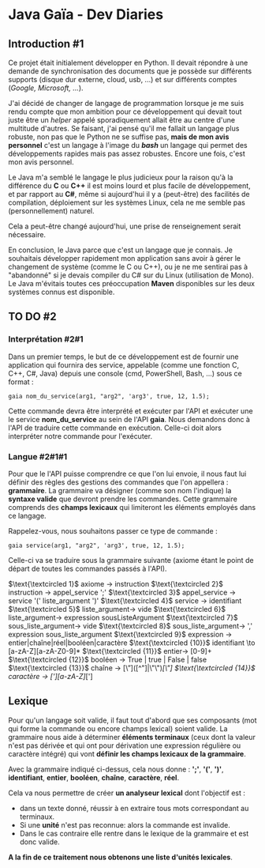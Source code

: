 # Java Gaïa - Dev Diaries
## Introduction #1
Ce projet était initialement développer en Python. Il devait répondre à une demande de synchronisation des documents que je possède sur différents supports (disque dur externe, cloud, usb, ...) et sur différents comptes (*Google, Microsoft, ...*).

J'ai décidé de changer de langage de programmation lorsque je me suis rendu compte que mon ambition pour ce développement qui devait tout juste être un *helper* appelé sporadiquement allait être au centre d'une multitude d'autres. Se faisant, j'ai pensé qu'il me fallait un langage plus robuste, non pas que le Python ne se suffise pas, **mais de mon avis personnel** c'est un langage à l'image du ***bash*** un langage qui permet des
développements rapides mais pas assez robustes. Encore une fois, c'est mon avis personnel.

Le Java m'a semblé le langage le plus judicieux pour la raison qu'à la différence du **C** ou **C++** il est moins lourd et plus facile de développement, et par rapport au **C#**, même si aujourd'hui il y a (peut-être) des facilités de compilation, déploiement sur les systèmes Linux, cela ne me semble pas (personnellement) naturel.

Cela a peut-être changé aujourd'hui, une prise de renseignement serait nécessaire.

En conclusion, le Java parce que c'est un langage que je connais. Je souhaitais développer rapidement mon application sans avoir à gérer le changement de système (comme le C ou C++), ou je ne me sentirai pas à "abandonné" si je devais compiler du C# sur du Linux (utilisation de Mono). Le Java m'évitais toutes ces préoccupation  **Maven** disponibles sur les deux systèmes connus est disponible.

## TO DO #2
### Interprétation #2#1
Dans un premier temps, le but de ce développement est de fournir une application qui fournira des service, appelable (comme une fonction C, C++, C#, Java) depuis une console (cmd, PowerShell, Bash, ...) sous ce format :

    gaia nom_du_service(arg1, "arg2", 'arg3', true, 12, 1.5);

Cette commande devra être interprété et exécuter par l'API et exécuter une le service **nom_du_service** au sein de l'API **gaia**. Nous demandons donc à l'API de traduire cette commande en exécution. Celle-ci doit alors interpréter notre commande pour l'exécuter.

### Langue #2#1#1
Pour que le l'API puisse comprendre ce que l'on lui envoie, il nous faut lui définir des règles des gestions des commandes que l'on appellera : **grammaire**. La grammaire va désigner (comme son nom l'indique) la **syntaxe valide** que devront prendre les commandes. Cette grammaire comprends des **champs lexicaux** qui limiteront les éléments employés dans ce langage.

Rappelez-vous, nous souhaitons passer ce type de commande :

    gaia service(arg1, "arg2", 'arg3', true, 12, 1.5);


Celle-ci va se traduire sous la grammaire suivante (axiome étant le point de départ de toutes les commandes passés à l'API).

$\text{\textcircled 1}$ axiome $\to$ instruction
$\text{\textcircled 2}$ instruction $\to$ appel_service ';'
$\text{\textcircled 3}$ appel_service $\to$ service '(' liste_argument ')'
$\text{\textcircled 4}$ service $\to$ identifiant
$\text{\textcircled 5}$ liste_argument$\to$ vide
$\text{\textcircled 6}$ liste_argument$\to$ expression sousListeArgument
$\text{\textcircled 7}$ sous_liste_argument$\to$ vide
$\text{\textcircled 8}$ sous_liste_argument$\to$ ',' expression sous_liste_argument
$\text{\textcircled 9}$ expression $\to$ entier|chaîne|réel|booléen|caractère
$\text{\textcircled {10}}$ identifiant \to [a-zA-Z][a-zA-Z0-9]*
$\text{\textcircled {11}}$ entier$\to$ [0-9]+
$\text{\textcircled {12}}$ booléen $\to$ True | true | False | false
$\text{\textcircled {13}}$ chaîne $\to$  [\”]([^\"]\|\\"\\"\)*[\\"]
$\text{\textcircled {14}}$ caractère $\to$  [\'][a-zA-Z]*[\']

## Lexique
Pour qu'un langage soit valide, il faut tout d'abord que ses composants (mot qui forme la commande ou encore champs lexical) soient valide. La grammaire nous aide à déterminer **éléments terminaux** (ceux dont la valeur n'est pas dérivée et qui ont pour dérivation une expression régulière ou caractère intégré) qui vont **définir les champs lexicaux de la grammaire**.

Avec la grammaire indiqué ci-dessus, cela nous donne : **';'**, **'('**, **')'**, **identifiant**, **entier**, **booléen**, **chaîne**, **caractère**, **réel**.

Cela va nous permettre de créer **un analyseur lexical** dont l'objectif est :
* dans un texte donné, réussir à en extraire tous mots correspondant au terminaux.
* Si une **unité** n'est pas reconnue: alors la commande est invalide.
* Dans le cas contraire elle rentre dans le lexique de la grammaire et est donc valide.

**A la fin de ce traitement nous obtenons une liste d'unités lexicales**.